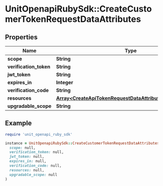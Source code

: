 # UnitOpenapiRubySdk::CreateCustomerTokenRequestDataAttributes

## Properties

| Name | Type | Description | Notes |
| ---- | ---- | ----------- | ----- |
| **scope** | **String** |  | [optional] |
| **verification_token** | **String** |  | [optional] |
| **jwt_token** | **String** |  | [optional] |
| **expires_in** | **Integer** |  | [optional] |
| **verification_code** | **String** |  | [optional] |
| **resources** | [**Array&lt;CreateApiTokenRequestDataAttributesResourcesInner&gt;**](CreateApiTokenRequestDataAttributesResourcesInner.md) |  | [optional] |
| **upgradable_scope** | **String** |  | [optional] |

## Example

```ruby
require 'unit_openapi_ruby_sdk'

instance = UnitOpenapiRubySdk::CreateCustomerTokenRequestDataAttributes.new(
  scope: null,
  verification_token: null,
  jwt_token: null,
  expires_in: null,
  verification_code: null,
  resources: null,
  upgradable_scope: null
)
```

